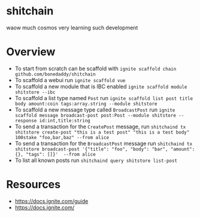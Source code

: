 # shitchain

waow much cosmos very learning such development

# Overview

* To start from scratch can be scaffold with `ignite scaffold chain github.com/bonedaddy/shitchain`
* To scaffold a webui run `ignite scaffold vue`
* To scaffold a new module that is IBC enabled `ignite scaffold module shitstore --ibc`
* To scaffold a list type named `Post` run `ignite scaffold list post title body amount:coin tags:array.string --module shitstore`
* To scaffold a new message type called `BroadcastPost` run `ignite scaffold message broadcast-post post:Post --module shitstore --response id:int,title:string`
* To send a transaction for the `CreatePost` message, run `shitchaind tx shitstore create-post "this is a test post" "this is a test body" 100stake "foo,bar,baz" --from alice`
* To send a transaction for the `BroadcastPost` message run `shitchaind tx shitstore broadcast-post '{"title": "foo", "body": "bar", "amount": {}, "tags": []}'  --from alice `
* To list all known posts run `shitchaind query shitstore list-post`

# Resources

* https://docs.ignite.com/guide
* https://docs.ignite.com/